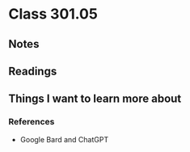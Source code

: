 # Class 301.05

## Notes

## Readings

## Things I want to learn more about

### References
- Google Bard and ChatGPT
